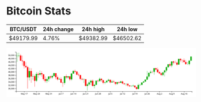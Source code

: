 # Bitcoin Stats

BTC/USDT|24h change|24h high|24h low|
|---|---|---|---|
|$49179.99|4.76%|$49382.99|$46502.62|

<img src="./chart.svg">
